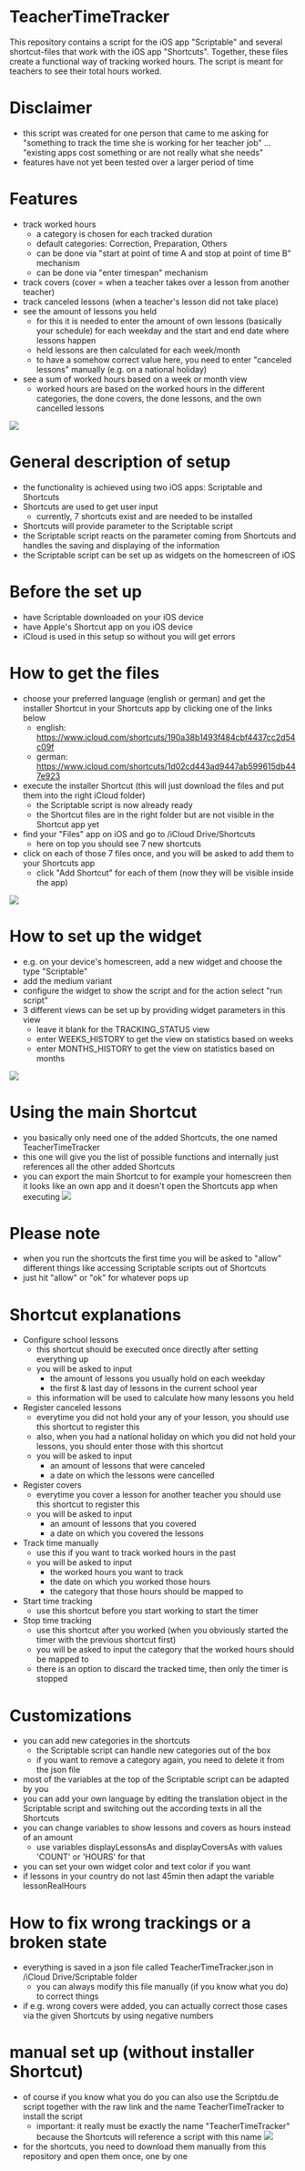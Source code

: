 # TeacherTimeTracker
This repository contains a script for the iOS app "Scriptable" and several shortcut-files that work with the iOS app "Shortcuts".
Together, these files create a functional way of tracking worked hours. 
The script is meant for teachers to see their total hours worked.

# Disclaimer
- this script was created for one person that came to me asking for "something to track the time she is working for her teacher job" ... "existing apps cost something or are not really what she needs"
- features have not yet been tested over a larger period of time

# Features
- track worked hours
  - a category is chosen for each tracked duration
  - default categories: Correction, Preparation, Others
  - can be done via "start at point of time A and stop at point of time B" mechanism
  - can be done via "enter timespan" mechanism
- track covers (cover = when a teacher takes over a lesson from another teacher)
- track canceled lessons (when a teacher's lesson did not take place)
- see the amount of lessons you held
  - for this it is needed to enter the amount of own lessons (basically your schedule) for each weekday and the start and end date where lessons happen
  - held lessons are then calculated for each week/month
  - to have a somehow correct value here, you need to enter "canceled lessons" manually (e.g. on a national holiday)
- see a sum of worked hours based on a week or month view
  - worked hours are based on the worked hours in the different categories, the done covers, the done lessons, and the own cancelled lessons

![](assets/views.jpg)

# General description of setup
- the functionality is achieved using two iOS apps: Scriptable and Shortcuts
- Shortcuts are used to get user input
  - currently, 7 shortcuts exist and are needed to be installed
- Shortcuts will provide parameter to the Scriptable script
- the Scriptable script reacts on the parameter coming from Shortcuts and handles the saving and displaying of the information
- the Scriptable script can be set up as widgets on the homescreen of iOS


# Before the set up
- have Scriptable downloaded on your iOS device
- have Apple's Shortcut app on you iOS device
- iCloud is used in this setup so without you will get errors

# How to get the files
- choose your preferred language (english or german) and get the installer Shortcut in your Shortcuts app by clicking one of the links below
  - english: https://www.icloud.com/shortcuts/190a38b1493f484cbf4437cc2d54c09f
  - german: https://www.icloud.com/shortcuts/1d02cd443ad9447ab599615db447e923
- execute the installer Shortcut (this will just download the files and put them into the right iCloud folder)
  - the Scriptable script is now already ready
  - the Shortcut files are in the right folder but are not visible in the Shortcut app yet
- find your "Files" app on iOS and go to /iCloud Drive/Shortcuts
  - here on top you should see 7 new shortcuts
- click on each of those 7 files once, and you will be asked to add them to your Shortcuts app
  - click "Add Shortcut" for each of them (now they will be visible inside the app)

![](assets/shortcutSetup.jpg)

# How to set up the widget
- e.g. on your device's homescreen, add a new widget and choose the type "Scriptable"
- add the medium variant
- configure the widget to show the script and for the action select "run script"
- 3 different views can be set up by providing widget parameters in this view
  - leave it blank for the TRACKING_STATUS view
  - enter WEEKS_HISTORY to get the view on statistics based on weeks
  - enter MONTHS_HISTORY to get the view on statistics based on months

![](assets/widgetSetup.jpg)

# Using the main Shortcut
- you basically only need one of the added Shortcuts, the one named TeacherTimeTracker
- this one will give you the list of possible functions and internally just references all the other added Shortcuts
- you can export the main Shortcut to for example your homescreen then it looks like an own app and it doesn't open the Shortcuts app when executing
![](assets/shortcuts.jpg)

# Please note
- when you run the shortcuts the first time you will be asked to "allow" different things like accessing Scriptable scripts out of Shortcuts
- just hit "allow" or "ok" for whatever pops up

# Shortcut explanations
- Configure school lessons
  - this shortcut should be executed once directly after setting everything up
  - you will be asked to input
    - the amount of lessons you usually hold on each weekday
    - the first & last day of lessons in the current school year
  - this information will be used to calculate how many lessons you held
- Register canceled lessons
  - everytime you did not hold your any of your lesson, you should use this shortcut to register this
  - also, when you had a national holiday on which you did not hold your lessons, you should enter those with this shortcut
  - you will be asked to input
    - an amount of lessons that were canceled
    - a date on which the lessons were cancelled
- Register covers
  - everytime you cover a lesson for another teacher you should use this shortcut to register this
  - you will be asked to input
    - an amount of lessons that you covered
    - a date on which you covered the lessons
- Track time manually
  - use this if you want to track worked hours in the past
  - you will be asked to input
    - the worked hours you want to track
    - the date on which you worked those hours
    - the category that those hours should be mapped to
- Start time tracking
  - use this shortcut before you start working to start the timer
- Stop time tracking
  - use this shortcut after you worked (when you obviously started the timer with the previous shortcut first)
  - you will be asked to input the category that the worked hours should be mapped to
  - there is an option to discard the tracked time, then only the timer is stopped

# Customizations
- you can add new categories in the shortcuts
  - the Scriptable script can handle new categories out of the box
  - if you want to remove a category again, you need to delete it from the json file
- most of the variables at the top of the Scriptable script can be adapted by you
- you can add your own language by editing the translation object in the Scriptable script and switching out the according texts in all the Shortcuts
- you can change variables to show lessons and covers as hours instead of an amount
  - use variables displayLessonsAs and displayCoversAs with values 'COUNT' or 'HOURS' for that
- you can set your own widget color and text color if you want
- if lessons in your country do not last 45min then adapt the variable lessonRealHours

# How to fix wrong trackings or a broken state
- everything is saved in a json file called TeacherTimeTracker.json in /iCloud Drive/Scriptable folder
  - you can always modify this file manually (if you know what you do) to correct things
- if e.g. wrong covers were added, you can actually correct those cases via the given Shortcuts by using negative numbers

# manual set up (without installer Shortcut)
- of course if you know what you do you can also use the Scriptdu.de script together with the raw link and the name TeacherTimeTracker to install the script
  - important: it really must be exactly the name "TeacherTimeTracker" because the Shortcuts will reference a script with this name
![](assets/scriptdude.jpg)
- for the shortcuts, you need to download them manually from this repository and open them once, one by one


